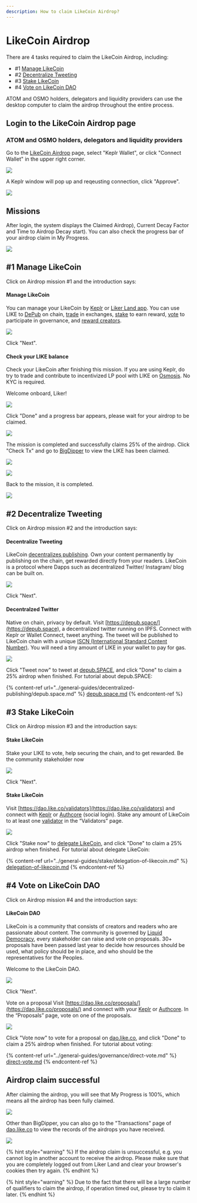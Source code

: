 ```yaml
---
description: How to claim LikeCoin Airdrop?
---
```


# LikeCoin Airdrop

There are 4 tasks required to claim the LikeCoin Airdrop, including:

* \#1 [Manage LikeCoin](../general-guides/wallet/)
* \#2 [Decentralize Tweeting](../general-guides/decentralized-publishing/depub.space.md)
* \#3 [Stake LikeCoin](../general-guides/stake/delegation-of-likecoin.md)
* \#4 [Vote on LikeCoin DAO](../general-guides/governance/direct-vote.md)

ATOM and OSMO holders, delegators and liquidity providers can use the desktop computer to claim the airdrop throughout the entire process.

## Login to the LikeCoin Airdrop page

### ATOM and OSMO holders, delegators and liquidity providers

Go to the [LikeCoin Airdrop](https://app.like.co/airdrop/check) page, select "Keplr Wallet", or click "Connect Wallet" in the upper right corner.

![](<../.gitbook/assets/Airdrop 01 Keplr.png>)

A Keplr window will pop up and reqeusting connection, click "Approve".

![](<../.gitbook/assets/Airdrop 02 Keplr.png>)

## Missions

After login, the system displays the Claimed Airdrop), Current Decay Factor and Time to Airdrop Decay start). You can also check the progress bar of your airdrop claim in My Progress.

![](<../.gitbook/assets/Airdrop 04.png>)

## #1 Manage LikeCoin

Click on Airdrop mission #1 and the introduction says:

#### Manage LikeCoin

You can manage your LikeCoin by [Keplr](../user-guide/liker-id/register-with-keplr.md) or [Liker Land app](../user-guide/liker-land/download.md). You can use LIKE to [DePub](../general-guides/decentralized-publishing/) on chain, [trade](../general-guides/trade/) in exchanges, [stake](../general-guides/stake/delegation-of-likecoin.md) to earn reward, [vote](../general-guides/governance/direct-vote.md) to participate in governance, and [reward creators](../user-guide/liker-land/like.md).

![](<../.gitbook/assets/Airdrop 05.png>)

Click "Next".

#### Check your LIKE balance

Check your LikeCoin after finishing this mission. If you are using Keplr, do try to trade and contribute to incentivized LP pool with LIKE on [Osmosis](../general-guides/liquidity/osmosis.md). No KYC is required.

Welcome onboard, Liker!

![](<../.gitbook/assets/Airdrop 06.png>)

Click "Done" and a progress bar appears, please wait for your airdrop to be claimed.

![](<../.gitbook/assets/Airdrop 07.png>)

The mission is completed and successfully claims 25% of the airdrop. Click "Check Tx" and go to [BigDipper](https://likecoin.bigdipper.live) to view the LIKE has been claimed.

![](<../.gitbook/assets/Airdrop 08.png>)

![](<../.gitbook/assets/Airdrop 09.png>)

Back to the mission, it is completed.

![](<../.gitbook/assets/Airdrop 10.png>)

## #2 Decentralize Tweeting

Click on Airdrop mission #2 and the introduction says:

#### Decentralize Tweeting

LikeCoin [decentralizes publishing](../general-guides/decentralized-publishing/). Own your content permanently by publishing on the chain, get rewarded directly from your readers. LikeCoin is a protocol where Dapps such as decentralized Twitter/ Instagram/ blog can be built on.

![](<../.gitbook/assets/Airdrop 11.png>)

Click "Next".

#### Decentralzed Twitter

Native on chain, privacy by default. Visit [https://depub.space/](https://depub.space), a decentralized twitter running on IPFS. Connect with Keplr or Wallet Connect, tweet anything. The tweet will be published to LikeCoin chain with a unique [ISCN (International Standard Content Number)](../general-guides/decentralized-publishing/what-is-iscn.md). You will need a tiny amount of LIKE in your wallet to pay for gas.

![](<../.gitbook/assets/Airdrop 12.png>)

Click "Tweet now" to tweet at [depub.SPACE](https://depub.space), and click "Done" to claim a 25% airdrop when finished. For tutorial about depub.SPACE:

{% content-ref url="../general-guides/decentralized-publishing/depub.space.md" %}
[depub.space.md](../general-guides/decentralized-publishing/depub.space.md)
{% endcontent-ref %}

## #3 Stake LikeCoin

Click on Airdrop mission #3 and the introduction says:

#### Stake LikeCoin

Stake your LIKE to vote, help securing the chain, and to get rewarded. Be the community stakeholder now

![](<../.gitbook/assets/Airdrop 13.png>)

Click "Next".

#### Stake LikeCoin

Visit [https://dao.like.co/validators](https://dao.like.co/validators) and connect with [Keplr](../user-guide/liker-id/register-with-keplr.md) or [Authcore](../user-guide/liker-id/register.md) (social login). Stake any amount of LikeCoin to at least one [validator](../general-guides/governance/what-is-a-validator/) in the “Validators” page.

![](<../.gitbook/assets/Airdrop 14.png>)

Click "Stake now" to [delegate LikeCoin](../general-guides/stake/delegation-of-likecoin.md), and click "Done" to claim a 25% airdrop when finished. For tutorial about delegate LikeCoin:

{% content-ref url="../general-guides/stake/delegation-of-likecoin.md" %}
[delegation-of-likecoin.md](../general-guides/stake/delegation-of-likecoin.md)
{% endcontent-ref %}

## #4 Vote on LikeCoin DAO

Click on Airdrop mission #4 and the introduction says:

#### LikeCoin DAO

LikeCoin is a community that consists of creators and readers who are passionate about content. The community is governed by [Liquid Democracy](../general-guides/governance/liquid-democracy.md), every stakeholder can raise and vote on proposals. 30+ proposals have been passed last year to decide how resources should be used, what policy should be in place, and who should be the representatives for the Peoples.

Welcome to the LikeCoin DAO.

![](<../.gitbook/assets/Airdrop 15.png>)

Click "Next".

Vote on a proposal Visit [https://dao.like.co/proposals/](https://dao.like.co/proposals/) and connect with your [Keplr](../user-guide/liker-id/register-with-keplr.md) or [Authcore](../user-guide/liker-id/register.md). In the “Proposals” page, vote on one of the proposals.

![](<../.gitbook/assets/Airdrop 16.png>)

Click "Vote now" to vote for a proposal on [dao.like.co](https://dao.like.co), and click "Done" to claim a 25% airdrop when finished. For tutorial about voting:

{% content-ref url="../general-guides/governance/direct-vote.md" %}
[direct-vote.md](../general-guides/governance/direct-vote.md)
{% endcontent-ref %}

## Airdrop claim successful

After claiming the airdrop, you will see that My Progress is 100%, which means all the airdrop has been fully claimed.

![](<../.gitbook/assets/Airdrop 17.png>)

Other than BigDipper, you can also go to the "Transactions" page of [dao.like.co](https://dao.like.co) to view the records of the airdrops you have received.

![](<../.gitbook/assets/Airdrop 18.png>)

{% hint style="warning" %}
If the airdrop claim is unsuccessful, e.g. you cannot log in another account to receive the airdrop. Please make sure that you are completely logged out from Liker Land and clear your browser's cookies then try again.
{% endhint %}

{% hint style="warning" %}
Due to the fact that there will be a large number of qualifiers to claim the airdrop, if operation timed out, please try to claim it later.
{% endhint %}
